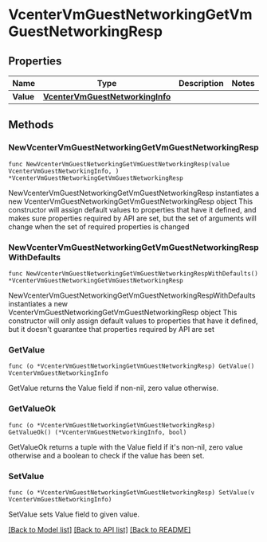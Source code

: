# VcenterVmGuestNetworkingGetVmGuestNetworkingResp

## Properties

Name | Type | Description | Notes
------------ | ------------- | ------------- | -------------
**Value** | [**VcenterVmGuestNetworkingInfo**](VcenterVmGuestNetworkingInfo.md) |  | 

## Methods

### NewVcenterVmGuestNetworkingGetVmGuestNetworkingResp

`func NewVcenterVmGuestNetworkingGetVmGuestNetworkingResp(value VcenterVmGuestNetworkingInfo, ) *VcenterVmGuestNetworkingGetVmGuestNetworkingResp`

NewVcenterVmGuestNetworkingGetVmGuestNetworkingResp instantiates a new VcenterVmGuestNetworkingGetVmGuestNetworkingResp object
This constructor will assign default values to properties that have it defined,
and makes sure properties required by API are set, but the set of arguments
will change when the set of required properties is changed

### NewVcenterVmGuestNetworkingGetVmGuestNetworkingRespWithDefaults

`func NewVcenterVmGuestNetworkingGetVmGuestNetworkingRespWithDefaults() *VcenterVmGuestNetworkingGetVmGuestNetworkingResp`

NewVcenterVmGuestNetworkingGetVmGuestNetworkingRespWithDefaults instantiates a new VcenterVmGuestNetworkingGetVmGuestNetworkingResp object
This constructor will only assign default values to properties that have it defined,
but it doesn't guarantee that properties required by API are set

### GetValue

`func (o *VcenterVmGuestNetworkingGetVmGuestNetworkingResp) GetValue() VcenterVmGuestNetworkingInfo`

GetValue returns the Value field if non-nil, zero value otherwise.

### GetValueOk

`func (o *VcenterVmGuestNetworkingGetVmGuestNetworkingResp) GetValueOk() (*VcenterVmGuestNetworkingInfo, bool)`

GetValueOk returns a tuple with the Value field if it's non-nil, zero value otherwise
and a boolean to check if the value has been set.

### SetValue

`func (o *VcenterVmGuestNetworkingGetVmGuestNetworkingResp) SetValue(v VcenterVmGuestNetworkingInfo)`

SetValue sets Value field to given value.



[[Back to Model list]](../README.md#documentation-for-models) [[Back to API list]](../README.md#documentation-for-api-endpoints) [[Back to README]](../README.md)


